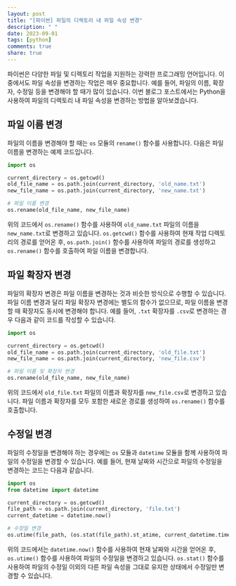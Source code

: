 ```yaml
---
layout: post
title: "[파이썬] 파일의 디렉토리 내 파일 속성 변경"
description: " "
date: 2023-09-01
tags: [python]
comments: true
share: true
---
```


파이썬은 다양한 파일 및 디렉토리 작업을 지원하는 강력한 프로그래밍 언어입니다. 이 중에서도 파일 속성을 변경하는 작업은 매우 중요합니다. 예를 들어, 파일의 이름, 확장자, 수정일 등을 변경해야 할 때가 많이 있습니다. 이번 블로그 포스트에서는 Python을 사용하여 파일의 디렉토리 내 파일 속성을 변경하는 방법을 알아보겠습니다.

## 파일 이름 변경

파일의 이름을 변경해야 할 때는 `os` 모듈의 `rename()` 함수를 사용합니다. 다음은 파일 이름을 변경하는 예제 코드입니다.

```python
import os

current_directory = os.getcwd()
old_file_name = os.path.join(current_directory, 'old_name.txt')
new_file_name = os.path.join(current_directory, 'new_name.txt')

# 파일 이름 변경
os.rename(old_file_name, new_file_name)
```

위의 코드에서 `os.rename()` 함수를 사용하여 `old_name.txt` 파일의 이름을 `new_name.txt`로 변경하고 있습니다. `os.getcwd()` 함수를 사용하여 현재 작업 디렉토리의 경로를 얻어온 후, `os.path.join()` 함수를 사용하여 파일의 경로를 생성하고 `os.rename()` 함수를 호출하여 파일 이름을 변경합니다.

## 파일 확장자 변경

파일의 확장자 변경은 파일 이름을 변경하는 것과 비슷한 방식으로 수행할 수 있습니다. 파일 이름 변경과 달리 파일 확장자 변경에는 별도의 함수가 없으므로, 파일 이름을 변경할 때 확장자도 동시에 변경해야 합니다. 예를 들어, `.txt` 확장자를 `.csv`로 변경하는 경우 다음과 같이 코드를 작성할 수 있습니다.

```python
import os

current_directory = os.getcwd()
old_file_name = os.path.join(current_directory, 'old_file.txt')
new_file_name = os.path.join(current_directory, 'new_file.csv')

# 파일 이름 및 확장자 변경
os.rename(old_file_name, new_file_name)
```

위의 코드에서 `old_file.txt` 파일의 이름과 확장자를 `new_file.csv`로 변경하고 있습니다. 파일 이름과 확장자를 모두 포함한 새로운 경로를 생성하여 `os.rename()` 함수를 호출합니다.

## 수정일 변경

파일의 수정일을 변경해야 하는 경우에는 `os` 모듈과 `datetime` 모듈을 함께 사용하여 파일의 수정일을 변경할 수 있습니다. 예를 들어, 현재 날짜와 시간으로 파일의 수정일을 변경하는 코드는 다음과 같습니다.

```python
import os
from datetime import datetime

current_directory = os.getcwd()
file_path = os.path.join(current_directory, 'file.txt')
current_datetime = datetime.now()

# 수정일 변경
os.utime(file_path, (os.stat(file_path).st_atime, current_datetime.timestamp()))
```

위의 코드에서는 `datetime.now()` 함수를 사용하여 현재 날짜와 시간을 얻어온 후, `os.utime()` 함수를 사용하여 파일의 수정일을 변경하고 있습니다. `os.stat()` 함수를 사용하여 파일의 수정일 이외의 다른 파일 속성을 그대로 유지한 상태에서 수정일만 변경할 수 있습니다.